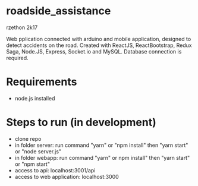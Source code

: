 # roadside_assistance
rzethon 2k17

Web pplication connected with arduino and mobile application, designed to detect accidents on the road. Created with ReactJS, ReactBootstrap, Redux Saga, Node.JS, Express, Socket.io and MySQL. Database connection is required.

# Requirements
- node.js installed


# Steps to run (in development)
- clone repo
- in folder server: run command "yarn" or "npm install" then "yarn start" or "node server.js"
- in folder webapp: run command "yarn" or npm install" then "yarn start" or "npm start"
- access to api: localhost:3001/api
- access to web application: localhost:3000
